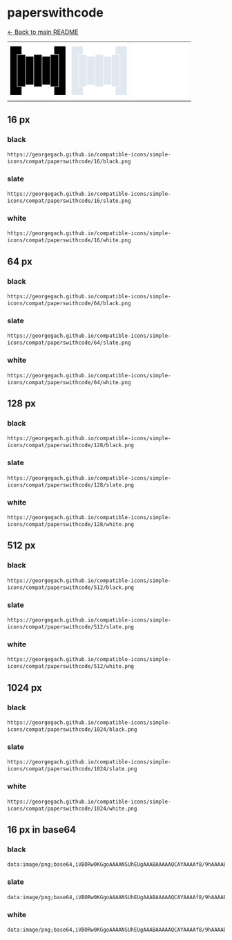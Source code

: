 # paperswithcode

[← Back to main README](../../README.md)

<table><tr>
  <td><img src="./128/black.png" width="128" alt="paperswithcode black icon" /></td>
  <td><img src="./128/slate.png" width="128" alt="paperswithcode slate icon" /></td>
  <td><img src="./128/white.png" width="128" alt="paperswithcode white icon" /></td>
</tr></table>

## 16 px

### black
```
https://georgegach.github.io/compatible-icons/simple-icons/compat/paperswithcode/16/black.png
```

### slate
```
https://georgegach.github.io/compatible-icons/simple-icons/compat/paperswithcode/16/slate.png
```

### white
```
https://georgegach.github.io/compatible-icons/simple-icons/compat/paperswithcode/16/white.png
```

## 64 px

### black
```
https://georgegach.github.io/compatible-icons/simple-icons/compat/paperswithcode/64/black.png
```

### slate
```
https://georgegach.github.io/compatible-icons/simple-icons/compat/paperswithcode/64/slate.png
```

### white
```
https://georgegach.github.io/compatible-icons/simple-icons/compat/paperswithcode/64/white.png
```

## 128 px

### black
```
https://georgegach.github.io/compatible-icons/simple-icons/compat/paperswithcode/128/black.png
```

### slate
```
https://georgegach.github.io/compatible-icons/simple-icons/compat/paperswithcode/128/slate.png
```

### white
```
https://georgegach.github.io/compatible-icons/simple-icons/compat/paperswithcode/128/white.png
```

## 512 px

### black
```
https://georgegach.github.io/compatible-icons/simple-icons/compat/paperswithcode/512/black.png
```

### slate
```
https://georgegach.github.io/compatible-icons/simple-icons/compat/paperswithcode/512/slate.png
```

### white
```
https://georgegach.github.io/compatible-icons/simple-icons/compat/paperswithcode/512/white.png
```

## 1024 px

### black
```
https://georgegach.github.io/compatible-icons/simple-icons/compat/paperswithcode/1024/black.png
```

### slate
```
https://georgegach.github.io/compatible-icons/simple-icons/compat/paperswithcode/1024/slate.png
```

### white
```
https://georgegach.github.io/compatible-icons/simple-icons/compat/paperswithcode/1024/white.png
```

## 16 px in base64

### black
```
data:image/png;base64,iVBORw0KGgoAAAANSUhEUgAAABAAAAAQCAYAAAAf8/9hAAAABmJLR0QA/wD/AP+gvaeTAAAAwUlEQVQ4je3TMUpDQRgE4C/LQ7ESsbASgp1nCKTKJXJKz6CFd0ijQipBQUihecpbmxHWYPEilg4MPzvMzL8sLH+AJ6wzFyP8izbT4RQfeNtj6SGO0UHFPVa4xgwnmOIqnEabxbNKpk5ScIcS4xoH6LMJto12jgcMuCjNtYbMgrOcazhEKztebcGv8F/wvaB94cecJ2GJNuzmSjN73GCJS8xxG86jLePp25KKd2yM/wubZGqHZ7ziaET4C1u87Jn5GZ8GwDQn8hLRPAAAAABJRU5ErkJggg==
```

### slate
```
data:image/png;base64,iVBORw0KGgoAAAANSUhEUgAAABAAAAAQCAYAAAAf8/9hAAAABmJLR0QA/wD/AP+gvaeTAAABFklEQVQ4je2TO06CARCEv1kJjwoTCyojscNDUHkBOzmGB/AMXsPOC1hReARLI2gMJJr82gB/cMeCRyQxRrR1qil2vs1uduGP0nBUPEtMbBoWpwet3evvAoNxcSxzucpUgD3MHJhu0biGaQKVCkCaR6Ey5PPB+G3CNG+z6uaOuAB4N2dR6pV6HAV5buspcVWireGoMOLOSUi0gQdDNXAJUVs0zFmiqqAE9m3uFSTmMNbLCHLhHIIWUhrb2EgpaIFjsxbWgN/qH/AJ4Fx5pWGMHUISEnYYxqDcrF0CnIRQKdG3oseMztx0Td6YvJmbLjM6VvQk+kLlCqLhqLBgbphanPzwF64EdS9P+QUxwTS2GH2GKLbMfK0PV0iHPNQj4x4AAAAASUVORK5CYII=
```

### white
```
data:image/png;base64,iVBORw0KGgoAAAANSUhEUgAAABAAAAAQCAYAAAAf8/9hAAAABmJLR0QA/wD/AP+gvaeTAAAAzklEQVQ4je3TsUoDQRgE4C/HoViJWFgJwc5nCKTKS+QpfQYtfIc0KqQSFIQUmlNuLPyRM1h42jow/Oww8/+7yy5/RZKHJOuqix/4F8NMi2O84WXE3H0copUP3CZZJblMMktylGSa5KI4LW1WnlVlMkkS3KDBFGvsoatJsB1op7hDj7NmsK2+aoOTWqfYl9bseA0b/Ar/Db42GN7wfa0nxaa0fjfXDGqHKyxxjjmui/PSluXpPrP1El+TbEb8hU1l0uIRzzgYcfQtnkZmvsc7SvqWxGeIB8YAAAAASUVORK5CYII=
```

